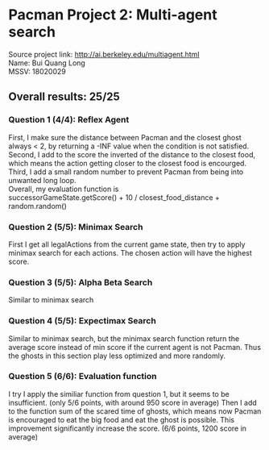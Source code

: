 # Pacman Project 2: Multi-agent search

Source project link: http://ai.berkeley.edu/multiagent.html <br />
Name: Bui Quang Long <br />
MSSV: 18020029 <br />

## Overall results: 25/25

### Question 1 (4/4): Reflex Agent
First, I make sure the distance between Pacman and the closest ghost always < 2, by returning a -INF value when the condition is not satisfied. <br />
Second, I add to the score the inverted of the distance to the closest food, which means the action getting closer to the closest food is encourged. <br />
Third, I add a small random number to prevent Pacman from being into unwanted long loop. <br />
Overall, my evaluation function is <br />
successorGameState.getScore() + 10 / closest_food_distance + random.random()

### Question 2 (5/5): Minimax Search
First I get all legalActions from the current game state, then try to apply minimax search for each actions. The chosen action will have the highest score.

### Question 3 (5/5): Alpha Beta Search
Similar to minimax search

### Question 4 (5/5): Expectimax Search
Similar to minimax search, but the minimax search function return the average score instead of min score if the current agent is not Pacman. Thus the ghosts in this section play less optimized and more randomly.

### Question 5 (6/6): Evaluation function
I try I apply the similiar function from question 1, but it seems to be insufficient. (only 5/6 points, with around 950 score in average)
Then I add to the function sum of the scared time of ghosts, which means now Pacman is encouraged to eat the big food and eat the ghost is possible. This improvement significantly increase the score. (6/6 points, 1200 score in average)


